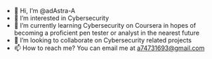 - 👋 Hi, I’m @adAstra-A
- 👀 I’m interested in Cybersecurity
- 🌱 I’m currently learning Cybersecurity on Coursera in hopes of becoming a proficient pen tester or analyst in the nearest future
- 💞️ I’m looking to collaborate on Cybersecurity related projects
- 📫 How to reach me?  You can email me at a74731693@gmail.com

<!---
adAstra-A/adAstra-A is a ✨ special ✨ repository because its `README.md` (this file) appears on your GitHub profile.
You can click the Preview link to take a look at your changes.
--->
